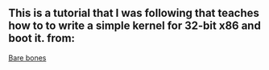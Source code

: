 ## This is a tutorial that I was following that teaches how to to write a simple kernel for 32-bit x86 and boot it. from:

[Bare bones](https://wiki.osdev.org/Bare_Bones)
